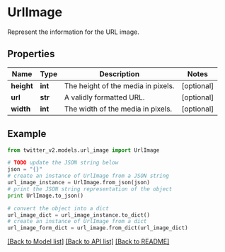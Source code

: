 # UrlImage

Represent the information for the URL image.

## Properties
Name | Type | Description | Notes
------------ | ------------- | ------------- | -------------
**height** | **int** | The height of the media in pixels. | [optional] 
**url** | **str** | A validly formatted URL. | [optional] 
**width** | **int** | The width of the media in pixels. | [optional] 

## Example

```python
from twitter_v2.models.url_image import UrlImage

# TODO update the JSON string below
json = "{}"
# create an instance of UrlImage from a JSON string
url_image_instance = UrlImage.from_json(json)
# print the JSON string representation of the object
print UrlImage.to_json()

# convert the object into a dict
url_image_dict = url_image_instance.to_dict()
# create an instance of UrlImage from a dict
url_image_form_dict = url_image.from_dict(url_image_dict)
```
[[Back to Model list]](../README.md#documentation-for-models) [[Back to API list]](../README.md#documentation-for-api-endpoints) [[Back to README]](../README.md)



